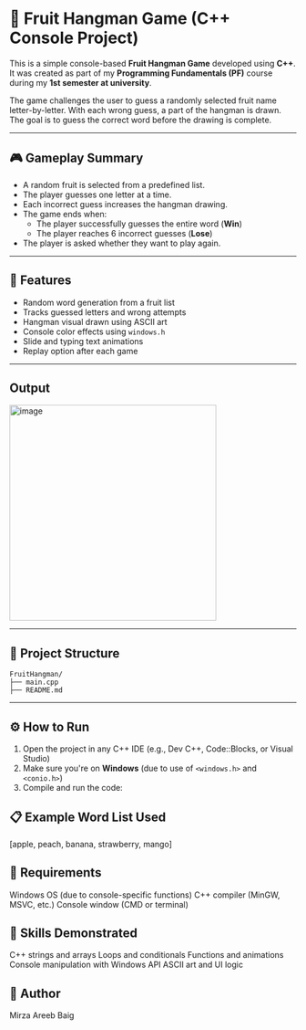 # 🍓 Fruit Hangman Game (C++ Console Project)

This is a simple console-based **Fruit Hangman Game** developed using **C++**.  
It was created as part of my **Programming Fundamentals (PF)** course during my **1st semester at university**.

The game challenges the user to guess a randomly selected fruit name letter-by-letter. With each wrong guess, a part of the hangman is drawn. The goal is to guess the correct word before the drawing is complete.

---

## 🎮 Gameplay Summary

- A random fruit is selected from a predefined list.
- The player guesses one letter at a time.
- Each incorrect guess increases the hangman drawing.
- The game ends when:
  - The player successfully guesses the entire word (**Win**)
  - The player reaches 6 incorrect guesses (**Lose**)
- The player is asked whether they want to play again.

---

## 🧱 Features

- Random word generation from a fruit list
- Tracks guessed letters and wrong attempts
- Hangman visual drawn using ASCII art
- Console color effects using `windows.h`
- Slide and typing text animations
- Replay option after each game

---

## Output
<img width="363" height="378" alt="image" src="https://github.com/user-attachments/assets/d54a072b-80bb-4fdf-8cf0-fd4167699d66" />

---

## 📁 Project Structure

```
FruitHangman/
├── main.cpp
├── README.md

```


---

## ⚙️ How to Run

1. Open the project in any C++ IDE (e.g., Dev C++, Code::Blocks, or Visual Studio)
2. Make sure you're on **Windows** (due to use of `<windows.h>` and `<conio.h>`)
3. Compile and run the code:

## 📋 Example Word List Used
[apple, peach, banana, strawberry, mango]

## 📌 Requirements
Windows OS (due to console-specific functions)
C++ compiler (MinGW, MSVC, etc.)
Console window (CMD or terminal)

## 🧠 Skills Demonstrated
C++ strings and arrays
Loops and conditionals
Functions and animations
Console manipulation with Windows API
ASCII art and UI logic

## 👤 Author
Mirza Areeb Baig

